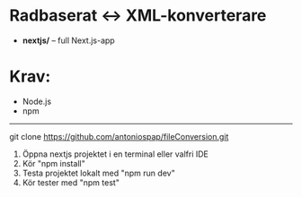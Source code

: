 # Radbaserat ↔ XML-konverterare
- **nextjs/** – full Next.js-app

# Krav:
- Node.js
- npm

---

git clone https://github.com/antoniospap/fileConversion.git


1. Öppna nextjs projektet i en terminal eller valfri IDE
2. Kör "npm install"
3. Testa projektet lokalt med "npm run dev"
4. Kör tester med "npm test"

